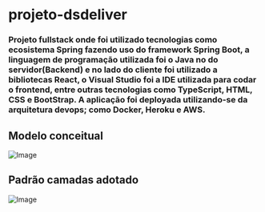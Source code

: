 # projeto-dsdeliver
### Projeto fullstack onde foi utilizado tecnologias como ecosistema Spring fazendo uso do framework Spring Boot, a linguagem de programação utilizada foi o Java no do servidor(Backend) e no lado do cliente foi utilizado a bibliotecas React, o Visual Studio foi a IDE utilizada para codar o frontend, entre outras tecnologias como TypeScript, HTML, CSS e BootStrap. A aplicação foi deployada utilizando-se da arquitetura devops; como Docker, Heroku e AWS. ###

## Modelo conceitual
![Image](https://raw.githubusercontent.com/devsuperior/sds2/master/assets/modelo-conceitual.png "Modelo conceitual")

## Padrão camadas adotado

![Image](https://raw.githubusercontent.com/devsuperior/sds2/master/assets/camadas.png "Padrão camadas")
